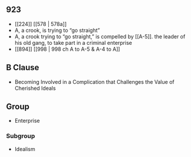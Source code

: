 ## 923
- [[224]] [[578 | 578a]] 
- A, a crook, is trying to “go straight”
- A, a crook trying to “go straight,” is compelled by [[A-5]]. the leader of his old gang, to take part in a criminal enterprise
- [[894]] [[998 | 998 ch A to A-5 &amp; A-4 to A]] 

## B Clause
- Becoming Involved in a Complication that Challenges the Value of Cherished Ideals

## Group
- Enterprise

### Subgroup
- Idealism

